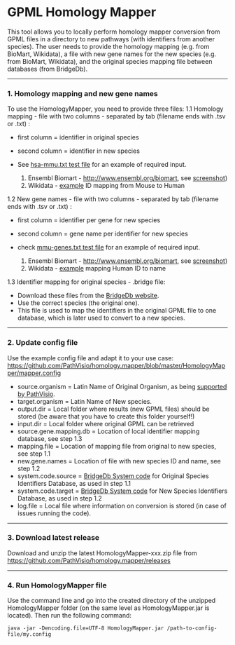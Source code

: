 # GPML Homology Mapper

This tool allows you to locally perform homology mapper conversion from GPML files in a directory to new pathways (with identifiers from another species). The user needs to provide the homology mapping (e.g. from BioMart, Wikidata), a file with new gene names for the new species (e.g. from BioMart, Wikidata), and the original species mapping file between databases (from BridgeDb).

----

### 1. Homology mapping and new gene names
To use the HomologyMapper, you need to provide three files:
1.1 Homology mapping - file with two columns - separated by tab (filename ends with .tsv or .txt) :
  * first column = identifier in original species
  * second column = identifier in new species
  * See [hsa-mmu.txt test file](https://github.com/PathVisio/homology.mapper/tree/master/test) for an example of required input.

     1. Ensembl Biomart - http://www.ensembl.org/biomart, see [screenshot](https://github.com/PathVisio/homology.mapper/blob/master/test/biomart-homology.png))  
     1. Wikidata - [example](https://w.wiki/AeL) ID mapping from Mouse to Human
  
1.2 New gene names - file with two columns - separated by tab (filename ends with .tsv or .txt) :
  * first column = identifier per gene for new species
  * second column = gene name per identifier for new species
  * check [mmu-genes.txt test file](https://github.com/PathVisio/homology.mapper/tree/master/test) for an example of required input.

    1. Ensembl Biomart - http://www.ensembl.org/biomart, see [screenshot](https://github.com/PathVisio/homology.mapper/blob/master/test/biomart-gene-names.png))
    1. Wikidata - [example](https://w.wiki/AeM) mapping Human ID to name

1.3 Identifier mapping for original species - .bridge file:
  * Download these files from the [BridgeDb website](https://www.bridgedb.org/mapping-databases/ensembl-gene-mappings/).
  * Use the correct species (the original one).
  * This file is used to map the identifiers in the original GPML file to one database, which is later used to convert to a new species.
----

### 2. Update config file
Use the example config file and adapt it to your use case:
https://github.com/PathVisio/homology.mapper/blob/master/HomologyMapper/mapper.config
  * source.organism = Latin Name of Original Organism, as being [supported by PathVisio](https://www.bridgedb.org/mapping-databases/ensembl-gene-mappings/).
  * target.organism = Latin Name of New species.
  * output.dir = Local folder where results (new GPML files) should be stored (be aware that you have to create this folder yourself!)
  * input.dir = Local folder where original GPML can be retrieved
  * source.gene.mapping.db = Location of local identifier mapping database, see step 1.3
  * mapping.file = Location of mapping file from original to new species, see step 1.1
  * new.gene.names = Location of file with new species ID and name, see step 1.2
  * system.code.source = [BridgeDb System code](https://www.bridgedb.org/documentation/system-codes/) for Original Species Identifiers Database, as used in step 1.1
  * system.code.target = [BridgeDb System code](https://www.bridgedb.org/documentation/system-codes/) for New Species Identifiers Database, as used in step 1.2
  * log.file =  Local file where information on conversion is stored (in case of issues running the code).
----

### 3. Download latest release
Download and unzip the latest HomologyMapper-xxx.zip file from https://github.com/PathVisio/homology.mapper/releases

----

### 4. Run HomologyMapper file
Use the command line and go into the created directory of the unzipped HomologyMapper folder (on the same level as HomologyMapper.jar is located). Then run the following command:
```
java -jar -Dencoding.file=UTF-8 HomologyMapper.jar /path-to-config-file/my.config
```
